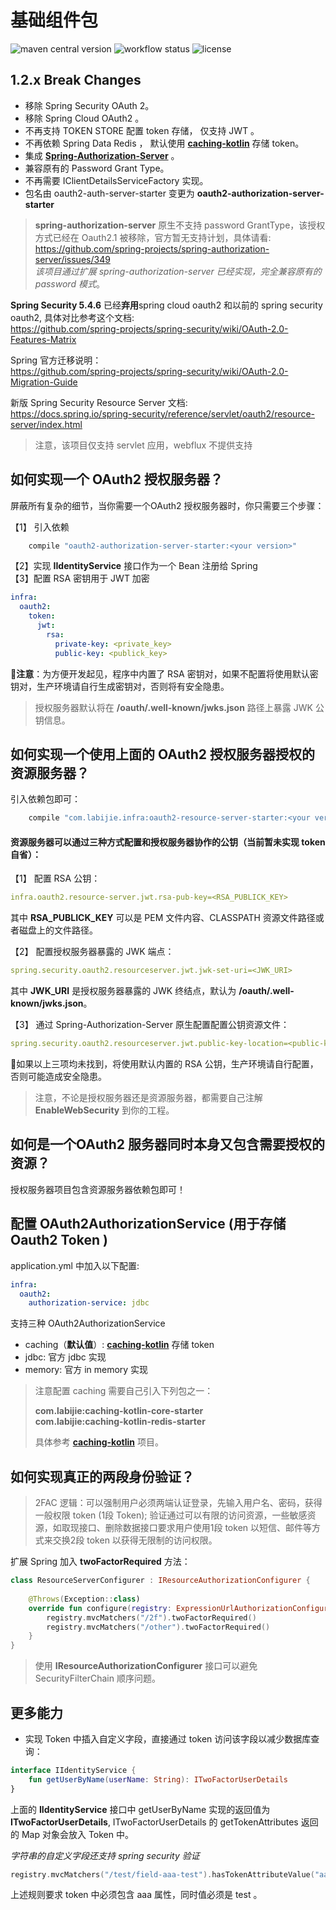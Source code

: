 # 基础组件包

![maven central version](https://img.shields.io/maven-central/v/com.labijie.infra/oauth2-commons?logo=java)
![workflow status](https://img.shields.io/github/workflow/status/hongque-pro/infra-oauth2/Gradle%20Build%20And%20Release?label=CI%20publish&style=flat-square&logo=github)
![license](https://img.shields.io/github/license/hongque-pro/infra-oauth2?style=flat-square)

## 1.2.x Break Changes 

- 移除 Spring Security OAuth 2。
- 移除 Spring Cloud OAuth2 。
- 不再支持 TOKEN STORE 配置 token 存储， 仅支持 JWT 。
- 不再依赖 Spring Data Redis ， 默认使用 [**caching-kotlin**](https://github.com/endink/caching-kotlin) 存储 token。
- 集成 [**Spring-Authorization-Server**](https://github.com/spring-projects/spring-authorization-server) 。
- 兼容原有的 Password Grant Type。
- 不再需要 IClientDetailsServiceFactory 实现。
- 包名由 oauth2-auth-server-starter 变更为 **oauth2-authorization-server-starter**

> **spring-authorization-server** 原生不支持 password GrantType，该授权方式已经在 Oauth2.1 被移除，官方暂无支持计划，具体请看:   
> https://github.com/spring-projects/spring-authorization-server/issues/349   
> *该项目通过扩展 spring-authorization-server 已经实现，完全兼容原有的 password 模式*。

**Spring Security 5.4.6** 已经**弃用**spring cloud oauth2 和以前的 spring security oauth2, 具体对比参考这个文档:   
https://github.com/spring-projects/spring-security/wiki/OAuth-2.0-Features-Matrix


Spring 官方迁移说明：   
https://github.com/spring-projects/spring-security/wiki/OAuth-2.0-Migration-Guide

新版 Spring Security Resource Server 文档:   
https://docs.spring.io/spring-security/reference/servlet/oauth2/resource-server/index.html

> 注意，该项目仅支持 servlet 应用，webflux 不提供支持

## 如何实现一个 OAuth2 授权服务器？
屏蔽所有复杂的细节，当你需要一个OAuth2 授权服务器时，你只需要三个步骤：

【1】 引入依赖
```groovy
    compile "oauth2-authorization-server-starter:<your version>"
```
【2】实现 **IIdentityService** 接口作为一个 Bean 注册给 Spring    
【3】配置 RSA 密钥用于 JWT 加密
```yaml
infra:
  oauth2:
    token:
      jwt:
        rsa:
          private-key: <private_key>
          public-key: <publick_key>
```
:bell:**注意**：为方便开发起见，程序中内置了 RSA 密钥对，如果不配置将使用默认密钥对，生产环境请自行生成密钥对，否则将有安全隐患。
>授权服务器默认将在 **/oauth/.well-known/jwks.json** 路径上暴露 JWK 公钥信息。

## 如何实现一个使用上面的 OAuth2 授权服务器授权的资源服务器？
引入依赖包即可：

```groovy
    compile "com.labijie.infra:oauth2-resource-server-starter:<your version>"
```

#### 资源服务器可以通过三种方式配置和授权服务器协作的公钥（当前暂未实现 token 自省）：

【1】 配置 RSA 公钥：
```yaml
infra.oauth2.resource-server.jwt.rsa-pub-key=<RSA_PUBLICK_KEY>
```
其中 **RSA_PUBLICK_KEY** 可以是 PEM 文件内容、CLASSPATH 资源文件路径或者磁盘上的文件路径。   

【2】 配置授权服务器暴露的 JWK 端点：
```yaml
spring.security.oauth2.resourceserver.jwt.jwk-set-uri=<JWK_URI>
```
其中 **JWK_URI** 是授权服务器暴露的 JWK 终结点，默认为 **/oauth/.well-known/jwks.json**。    


【3】 通过 Spring-Authorization-Server 原生配置配置公钥资源文件：
```yaml
spring.security.oauth2.resourceserver.jwt.public-key-location=<public-key>
```

:bell:如果以上三项均未找到，将使用默认内置的 RSA 公钥，生产环境请自行配置，否则可能造成安全隐患。

> 注意，不论是授权服务器还是资源服务器，都需要自己注解 **EnableWebSecurity** 到你的工程。

## 如何是一个OAuth2 服务器同时本身又包含需要授权的资源？   
授权服务器项目包含资源服务器依赖包即可！

## 配置 OAuth2AuthorizationService (用于存储 Oauth2 Token )
application.yml 中加入以下配置: 
```yaml
infra:
  oauth2:
    authorization-service: jdbc
```
支持三种 OAuth2AuthorizationService

- caching（**默认值**）: [**caching-kotlin**](https://github.com/endink/caching-kotlin) 存储 token
- jdbc: 官方 jdbc 实现
- memory: 官方 in memory 实现

> 注意配置 caching 需要自己引入下列包之一： 
> 
> **com.labijie:caching-kotlin-core-starter**   
> **com.labijie:caching-kotlin-redis-starter**   
> 
> 具体参考 [**caching-kotlin**](https://github.com/endink/caching-kotlin) 项目。

## 如何实现真正的两段身份验证？

> 2FAC 逻辑：可以强制用户必须两端认证登录，先输入用户名、密码，获得一般权限 token (1段 Token);
> 验证通过可以有限的访问资源，一些敏感资源，如取现接口、删除数据接口要求用户使用1段 token 以短信、邮件等方式来交换2段 token 以获得无限制的访问权限。

扩展 Spring 加入 **twoFactorRequired** 方法：
```kotlin
class ResourceServerConfigurer : IResourceAuthorizationConfigurer {
  
    @Throws(Exception::class)
    override fun configure(registry: ExpressionUrlAuthorizationConfigurer<HttpSecurity>.ExpressionInterceptUrlRegistry) {
        registry.mvcMatchers("/2f").twoFactorRequired()
        registry.mvcMatchers("/other").twoFactorRequired()
    }
}
```
> 使用 **IResourceAuthorizationConfigurer** 接口可以避免 SecurityFilterChain 顺序问题。

## 更多能力

- 实现 Token 中插入自定义字段，直接通过 token 访问该字段以减少数据库查询：
```kotlin
interface IIdentityService {
    fun getUserByName(userName: String): ITwoFactorUserDetails
}
```   
上面的 **IIdentityService** 接口中 getUserByName 实现的返回值为 **ITwoFactorUserDetails**,
ITwoFactorUserDetails 的 getTokenAttributes 返回的 Map 对象会放入 Token 中。

*字符串的自定义字段还支持 spring security 验证*

```kotlin
registry.mvcMatchers("/test/field-aaa-test").hasTokenAttributeValue("aaa", "test")
```

上述规则要求 token 中必须包含 aaa 属性，同时值必须是 test 。

